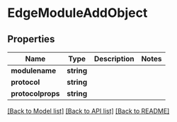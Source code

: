 # EdgeModuleAddObject

## Properties
Name | Type | Description | Notes
------------ | ------------- | ------------- | -------------
**modulename** | **string** |  | 
**protocol** | **string** |  | 
**protocolprops** | **string** |  | 

[[Back to Model list]](../README.md#documentation-for-models) [[Back to API list]](../README.md#documentation-for-api-endpoints) [[Back to README]](../README.md)


